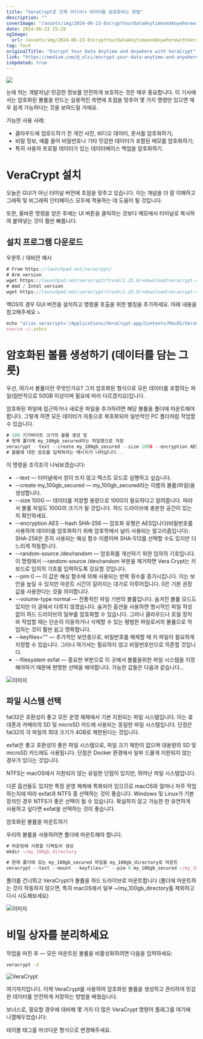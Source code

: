 ```yaml
---
title: "VeraCrypt로 언제 어디서나 데이터를 암호화하는 방법"
description: ""
coverImage: "/assets/img/2024-06-23-EncryptYourDataAnytimeandAnywherewithVeraCrypt_0.png"
date: 2024-06-23 15:29
ogImage: 
  url: /assets/img/2024-06-23-EncryptYourDataAnytimeandAnywherewithVeraCrypt_0.png
tag: Tech
originalTitle: "Encrypt Your Data Anytime and Anywhere with VeraCrypt"
link: "https://medium.com/@_olsi/encrypt-your-data-anytime-and-anywhere-with-veracrypt-430d37a38b63"
isUpdated: true
---
```






<img src="/assets/img/2024-06-23-EncryptYourDataAnytimeandAnywherewithVeraCrypt_0.png" />

눈에 띄는 개발자님! 민감한 정보를 안전하게 보호하는 것은 매우 중요합니다. 이 기사에서는 암호화된 볼륨을 만드는 실용적인 측면에 초점을 맞추어 몇 가지 명령만 있으면 매우 쉽게 가능하다는 것을 보여드릴 거에요.

가능한 사용 사례:

- 클라우드에 업로드하기 전 개인 사진, 비디오 데이터, 문서를 암호화하기;
- 비밀 정보, 예를 들어 비밀번호나 기타 민감한 데이터가 포함된 메모를 암호화하기;
- 특히 사용자 프로필 데이터가 있는 데이터베이스 백업을 암호화하기.

<div class="content-ad"></div>

# VeraCrypt 설치

오늘은 GUI가 아닌 터미널 버전에 초점을 맞추고 있습니다. 이는 개념을 더 잘 이해하고 그래픽 및 비그래픽 인터페이스 모두에 적용하는 데 도움이 될 것입니다.

또한, 올바른 명령을 얻은 후에는 UI 버튼을 클릭하는 것보다 메모에서 터미널로 복사하여 붙여넣는 것이 훨씬 빠릅니다.

## 설치 프로그램 다운로드

<div class="content-ad"></div>

우분투 / 데비안 예시

```js
# From https://launchpad.net/veracrypt/
# Arm version
wget https://launchpad.net/veracrypt/trunk/1.25.9/+download/veracrypt-console-1.25.9-Debian-10-arm64.deb
# Amd / Intel version
wget https://launchpad.net/veracrypt/trunk/1.25.9/+download/veracrypt-console-1.25.9-Ubuntu-22.04-amd64.deb
```

맥OS의 경우 GUI 버전을 설치하고 명령줄 호출을 위한 별칭을 추가하세요. 아래 내용을 참고해주세요 ⤵️

```js
echo "alias veracrypt='/Applications/VeraCrypt.app/Contents/MacOS/VeraCrypt --text'" >> ~/.zshrc
source ~/.zshrc
```

<div class="content-ad"></div>

# 암호화된 볼륨 생성하기 (데이터를 담는 그릇)

우선, 여기서 볼륨이란 무엇인가요? 그저 암호화된 형식으로 모든 데이터를 포함하는 파일(일반적으로 50GB 이상이며 필요에 따라 다르겠지요)입니다.

암호화된 파일에 접근하거나 새로운 파일을 추가하려면 해당 볼륨을 폴더에 마운트해야 합니다. 그렇게 하면 모든 데이터가 자동으로 복호화되어 일반적인 PC 폴더처럼 작업할 수 있습니다.

```js
# 100 기가바이트 크기의 볼륨 생성 및 
# 현재 폴더에 my_100gb_secured라는 파일명으로 저장
veracrypt --text --create my_100gb_secured --size 100G --encryption AES --hash SHA-256 --random-source /dev/random --pim 0 --volume-type normal --keyfiles="" --filesystem exfat 
# 볼륨에 대한 암호를 입력하라는 메시지가 나타납니다...
```

<div class="content-ad"></div>

이 명령을 조각조각 나눠보겠습니다:

- --text — 터미널에서 창이 뜨지 않고 텍스트 모드로 실행하고 싶습니다.
- --create my_100gb_secured — my_100gb_secured라는 이름의 볼륨(파일)을 생성합니다.
- --size 100G — 데이터를 저장할 용량으로 100G이 필요하다고 알려줍니다. 따라서 볼륨 파일도 100G의 크기가 될 것입니다. 하드 드라이브에 충분한 공간이 있는지 확인하세요.
- --encryption AES --hash SHA-256 — 암호화 유형은 AES입니다(비밀번호를 사용하여 데이터를 암호화하기 위해 암호학에서 널리 사용되는 알고리즘입니다). SHA-256은 흔히 사용되는 해싱 함수 이름이며 SHA-512를 선택할 수도 있지만 더 느리게 작동합니다.
- --random-source /dev/random — 암호화를 개선하기 위한 임의의 기호입니다. 이 명령에서 --random-source /dev/random 부분을 제거하면 Vera Crypt는 키보드로 임의의 기호를 입력하도록 강요할 것입니다.
- --pim 0 — 이 값은 해싱 함수에 의해 사용되는 반복 횟수를 증가시킵니다. 이는 보안을 높일 수 있지만 마운트 시간이 길어지는 대가로 이루어집니다. 0은 기본 권장 값을 사용한다는 것을 의미합니다.
- --volume-type normal — 전통적인 파일 기반의 볼륨입니다. 숨겨진 볼륨 모드도 있지만 이 글에서 다루지 않겠습니다. 숨겨진 옵션을 사용하면 명시적인 파일 작성 없이 하드 드라이브의 일부를 암호화할 수 있습니다. 그러나 클라우드나 로컬 장치와 작업할 때는 단순히 이동하거나 삭제할 수 있는 평범한 파일로서의 볼륨으로 작업하는 것이 훨씬 쉽고 명확합니다.
- --keyfiles="" — 추가적인 보안층으로, 비밀번호를 해제할 때 키 파일이 필요하게 지정할 수 있습니다. 그러나 여기서는 필요하지 않고 비밀번호만으로 의존할 것입니다.
- --filesystem exfat — 중요한 부분으로 이 곳에서 볼륨을위한 파일 시스템을 지정해야하기 때문에 현명한 선택을 해야합니다. 가능한 값들은 다음과 같습니다…

![이미지](/assets/img/2024-06-23-EncryptYourDataAnytimeandAnywherewithVeraCrypt_1.png)

## 파일 시스템 선택

<div class="content-ad"></div>

fat32은 호환성이 좋고 모든 운영 체제에서 기본 지원되는 파일 시스템입니다. 이는 휴대폰과 카메라의 SD 및 microSD 카드에 사용되는 동일한 파일 시스템입니다. 단점은 fat32의 각 파일의 최대 크기가 4GB로 제한된다는 것입니다.

exfat은 좋고 호환성이 좋은 파일 시스템으로, 파일 크기 제한이 없으며 대용량의 SD 및 microSD 카드에도 사용됩니다. 단점은 Docker 환경에서 일부 드물게 지원되지 않는 경우가 있다는 것입니다.

NTFS는 macOS에서 지원되지 않는 유일한 단점이 있지만, 뛰어난 파일 시스템입니다.

다른 옵션들도 있지만 특정 운영 체제에 특화되어 있으므로 macOS와 얼마나 자주 작업하는지에 따라 exfat과 NTFS 중 선택하는 것이 좋습니다. Windows 및 Linux가 기본 장치인 경우 NTFS가 좋은 선택이 될 수 있습니다. 확실하지 않고 가능한 한 유연하게 사용하고 싶다면 exfat을 선택하는 것이 좋습니다.

<div class="content-ad"></div>

암호화된 볼륨을 마운트하기

우리의 볼륨을 사용하려면 폴더에 마운트해야 합니다.

```js
# 마운팅에 사용할 디렉토리 생성
mkdir ~/my_100gb_directory
```

```js
# 현재 폴더에 있는 my_100gb_secured 파일을 my_100gb_directory로 마운트
veracrypt --text --mount --keyfiles="" --pim 0 my_100gb_secured ~/my_100gb_directory
```

<div class="content-ad"></div>

폴더를 건너뛰고 VeraCrypt가 볼륨을 하드 드라이브로 마운트합니다 (폴더에 마운트하는 것이 작동하지 않으면, 특히 macOS에서 일부 ~/my_100gb_directory를 제외하고 다시 시도해보세요)

![이미지](/assets/img/2024-06-23-EncryptYourDataAnytimeandAnywherewithVeraCrypt_2.png)

# 비밀 상자를 분리하세요

작업을 마친 후 — 모든 마운트된 볼륨을 비활성화하려면 다음을 입력하세요:

<div class="content-ad"></div>

```bash
veracrypt -d
```

![VeraCrypt](/assets/img/2024-06-23-EncryptYourDataAnytimeandAnywherewithVeraCrypt_3.png)

여기까지입니다. 이제 VeraCrypt를 사용하여 암호화된 볼륨을 생성하고 관리하여 민감한 데이터를 안전하게 저장하는 방법을 배웠습니다.

보너스로, 필요할 경우에 대비해 몇 가지 더 많은 VeraCrypt 명령어 플래그를 여기에 나열해두었습니다:

<div class="content-ad"></div>

테이블 태그를 마크다운 형식으로 변경해주세요.